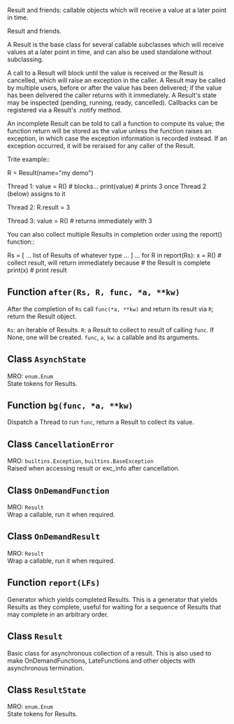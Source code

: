 Result and friends: callable objects which will receive a value at a later point in time.


Result and friends.

A Result is the base class for several callable subclasses
which will receive values at a later point in time,
and can also be used standalone without subclassing.

A call to a Result will block until the value is received or the Result is cancelled,
which will raise an exception in the caller.
A Result may be called by multiple users, before or after the value has been delivered;
if the value has been delivered the caller returns with it immediately.
A Result's state may be inspected (pending, running, ready, cancelled).
Callbacks can be registered via a Result's .notify method.

An incomplete Result can be told to call a function to compute its value;
the function return will be stored as the value unless the function raises an exception,
in which case the exception information is recorded instead.
If an exception occurred, it will be reraised for any caller of the Result.

Trite example::

  R = Result(name="my demo")

  Thread 1:
    value = R()
    # blocks...
    print(value)
    # prints 3 once Thread 2 (below) assigns to it

  Thread 2:
    R.result = 3

  Thread 3:
    value = R()
    # returns immediately with 3

You can also collect multiple Results in completion order using the report() function::

  Rs = [ ... list of Results of whatever type ... ]
  ...
  for R in report(Rs):
    x = R()     # collect result, will return immediately because
                # the Result is complete
    print(x)    # print result

## Function `after(Rs, R, func, *a, **kw)`

After the completion of `Rs` call `func(*a, **kw)` and return
its result via `R`; return the Result object.

`Rs`: an iterable of Results.
`R`: a Result to collect to result of calling `func`. If None,
     one will be created.
`func`, `a`, `kw`: a callable and its arguments.

## Class `AsynchState`

MRO: `enum.Enum`  
State tokens for Results.

## Function `bg(func, *a, **kw)`

Dispatch a Thread to run `func`, return a Result to collect its value.

## Class `CancellationError`

MRO: `builtins.Exception`, `builtins.BaseException`  
Raised when accessing result or exc_info after cancellation.

## Class `OnDemandFunction`

MRO: `Result`  
Wrap a callable, run it when required.

## Class `OnDemandResult`

MRO: `Result`  
Wrap a callable, run it when required.

## Function `report(LFs)`

Generator which yields completed Results.
This is a generator that yields Results as they complete, useful
for waiting for a sequence of Results that may complete in an
arbitrary order.

## Class `Result`

Basic class for asynchronous collection of a result.
This is also used to make OnDemandFunctions, LateFunctions and other
objects with asynchronous termination.

## Class `ResultState`

MRO: `enum.Enum`  
State tokens for Results.
